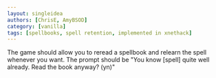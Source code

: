```yaml
---
layout: singleidea
authors: [ChrisE, AmyBSOD]
category: [vanilla]
tags: [spellbooks, spell retention, implemented in xnethack]
---
```

The game should allow you to reread a spellbook and relearn the spell whenever you want. The prompt should be "You know [spell] quite well already. Read the book anyway? (yn)"
